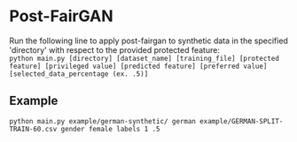 # Post-FairGAN
Run the following line to apply post-fairgan to synthetic data in the specified 'directory' with respect to the provided protected feature:  
`python main.py [directory] [dataset_name] [training_file] [protected feature] [privileged value] [predicted feature] [preferred value] [selected_data_percentage (ex. .5)]`

## Example
`python main.py example/german-synthetic/ german example/GERMAN-SPLIT-TRAIN-60.csv gender female labels 1 .5`
